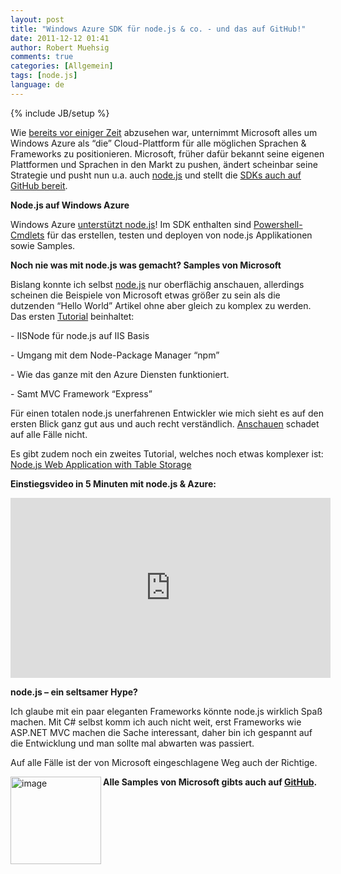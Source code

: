 ```yaml
---
layout: post
title: "Windows Azure SDK für node.js & co. - und das auf GitHub!"
date: 2011-12-12 01:41
author: Robert Muehsig
comments: true
categories: [Allgemein]
tags: [node.js]
language: de
---
```

{% include JB/setup %}
<p>Wie <a href="{{BASE_PATH}}/2011/06/23/mircosoft-volle-kraft-auf-die-cloud-mit-datenupload-node-js/">bereits vor einiger Zeit</a> abzusehen war, unternimmt Microsoft alles um Windows Azure als “die” Cloud-Plattform für alle möglichen Sprachen &amp; Frameworks zu positionieren. Microsoft, früher dafür bekannt seine eigenen Plattformen und Sprachen in den Markt zu pushen, ändert scheinbar seine Strategie und pusht nun u.a. auch <a href="http://nodejs.org">node.js</a> und stellt die <a href="https://github.com/WindowsAzure">SDKs auch auf GitHub bereit</a>. </p> <p><strong>Node.js auf Windows Azure</strong></p> <p>Windows Azure <a href="http://www.windowsazure.com/en-us/develop/nodejs/">unterstützt node.js</a>! Im SDK enthalten sind <a href="http://msdn.microsoft.com/en-us/library/hh689725(VS.103).aspx">Powershell-Cmdlets</a> für das erstellen, testen und deployen von node.js Applikationen sowie Samples. </p> <p><strong>Noch nie was mit node.js was gemacht? Samples von Microsoft</strong></p> <p>Bislang konnte ich selbst <a href="http://nodejs.org">node.js</a> nur oberflächig anschauen, allerdings scheinen die Beispiele von Microsoft etwas größer zu sein als die dutzenden “Hello World” Artikel ohne aber gleich zu komplex zu werden. Das ersten <a href="http://www.windowsazure.com/en-us/develop/nodejs/tutorials/web-app-with-express/">Tutorial</a> beinhaltet:</p> <p>- IISNode für node.js auf IIS Basis</p> <p>- Umgang mit dem Node-Package Manager “npm”</p> <p>- Wie das ganze mit den Azure Diensten funktioniert.</p> <p>- Samt MVC Framework “Express”</p> <p>Für einen totalen node.js unerfahrenen Entwickler wie mich sieht es auf den ersten Blick ganz gut aus und auch recht verständlich. <a href="http://www.windowsazure.com/en-us/develop/nodejs/tutorials/web-app-with-express/">Anschauen</a> schadet auf alle Fälle nicht.</p> <p>Es gibt zudem noch ein zweites Tutorial, welches noch etwas komplexer ist: <a href="http://www.windowsazure.com/en-us/develop/nodejs/tutorials/getting-started/">Node.js Web Application with Table Storage</a></p> <p><strong>Einstiegsvideo in 5 Minuten mit node.js &amp; Azure:</strong></p> <p><iframe style="width: 512px; height: 288px" src="http://channel9.msdn.com/Blogs/Windows-Azure-Developer-Experience-Videos/Nodejs-Windows-Azure-Introduction/player?w=512&amp;h=288" frameborder="0" scrolling="no"></iframe></p> <p><strong></strong></p> <p><strong>node.js – ein seltsamer Hype?</strong></p> <p>Ich glaube mit ein paar eleganten Frameworks könnte node.js wirklich Spaß machen. Mit C# selbst komm ich auch nicht weit, erst Frameworks wie ASP.NET MVC machen die Sache interessant, daher bin ich gespannt auf die Entwicklung und man sollte mal abwarten was passiert.</p> <p>Auf alle Fälle ist der von Microsoft eingeschlagene Weg auch der Richtige.</p> <p><a href="{{BASE_PATH}}/assets/wp-images-de/image1425.png"><img style="background-image: none; border-bottom: 0px; border-left: 0px; padding-left: 0px; padding-right: 0px; display: inline; float: left; border-top: 0px; border-right: 0px; padding-top: 0px" title="image" border="0" alt="image" align="left" src="{{BASE_PATH}}/assets/wp-images-de/image_thumb603.png" width="145" height="140"></a><strong>Alle Samples von Microsoft gibts auch auf <a href="https://github.com/WindowsAzure">GitHub</a>.</strong></p>
